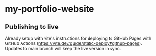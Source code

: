 # my-portfolio-website


## Publishing to live

Already setup with vite's instructions for deploying to GitHub Pages with GitHub Actions (https://vite.dev/guide/static-deploy#github-pages). Updates to main branch will keep the live version in sync.